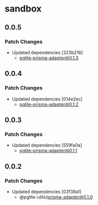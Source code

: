 # sandbox

## 0.0.5

### Patch Changes

- Updated dependencies [323b216]
  - pglite-prisma-adapter@0.1.3

## 0.0.4

### Patch Changes

- Updated dependencies [014e2ec]
  - pglite-prisma-adapter@0.1.2

## 0.0.3

### Patch Changes

- Updated dependencies [559fa0a]
  - pglite-prisma-adapter@0.1.1

## 0.0.2

### Patch Changes

- Updated dependencies [02f38a1]
  - @pglite-utils/prisma-adapter@0.1.0
